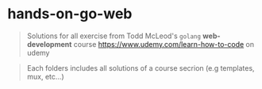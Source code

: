 # hands-on-go-web 

> Solutions for all exercise from Todd McLeod's `golang` **web-development** course https://www.udemy.com/learn-how-to-code on udemy

> Each folders includes all solutions of a course secrion (e.g templates, mux, etc...)


